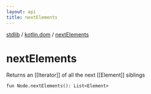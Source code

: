 ```yaml
---
layout: api
title: nextElements
---
```

[stdlib](../index.html) / [kotlin.dom](index.html) / [nextElements](nextElements.html)

# nextElements
Returns an [[Iterator]] of all the next [[Element]] siblings
```
fun Node.nextElements(): List<Element>
```
